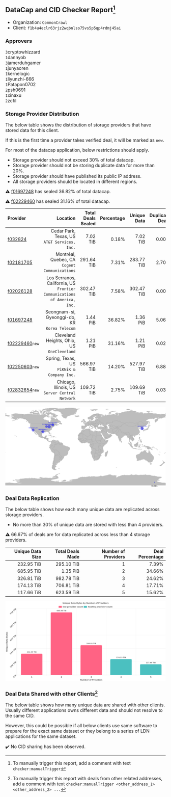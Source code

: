 ## DataCap and CID Checker Report[^1]
 - Organization: `CommonCrawl`
 - Client: `f1b4u4eclr63rjz2wqbnlso75vs5p5qp4rdmj45ai`
### Approvers
`3`cryptowhizzard<br/>`1`dannyob<br/>`3`jamerduhgamer<br/>`1`junyaoren<br/>`1`kernelogic<br/>`1`liyunzhi-666<br/>`1`Patapon0702<br/>`2`psh0691<br/>`1`xinaxu<br/>`2`zcfil


### Storage Provider Distribution
The below table shows the distribution of storage providers that have stored data for this client.

If this is the first time a provider takes verified deal, it will be marked as `new`.

For most of the datacap application, below restrictions should apply.
 - Storage provider should not exceed 30% of total datacap.
 - Storage provider should not be storing duplicate data for more than 20%.
 - Storage provider should have published its public IP address.
 - All storage providers should be located in different regions.

⚠️ [f01697248](https://filfox.info/en/address/f01697248) has sealed 36.82% of total datacap.

⚠️ [f02229460](https://filfox.info/en/address/f02229460) has sealed 31.16% of total datacap.

| Provider                                                    |                                                                    Location | Total Deals Sealed | Percentage | Unique Data | Duplicate Deals |
| :---------------------------------------------------------- | --------------------------------------------------------------------------: | -----------------: | ---------: | ----------: | --------------: |
| [f032824](https://filfox.info/en/address/f032824)           |                             Cedar Park, Texas, US<br/>`AT&T Services, Inc.` |           7.02 TiB |      0.18% |    7.02 TiB |           0.00% |
| [f02181705](https://filfox.info/en/address/f02181705)       |                            Montréal, Quebec, CA<br/>`Cogent Communications` |         291.64 TiB |      7.31% |  283.77 TiB |           2.70% |
| [f02026128](https://filfox.info/en/address/f02026128)       | Los Serranos, California, US<br/>`Frontier Communications of America, Inc.` |         302.47 TiB |      7.58% |  302.47 TiB |           0.00% |
| [f01697248](https://filfox.info/en/address/f01697248)       |                            Seongnam-si, Gyeonggi-do, KR<br/>`Korea Telecom` |           1.44 PiB |     36.82% |    1.36 PiB |           5.06% |
| [f02229460](https://filfox.info/en/address/f02229460)`new`  |                              Cleveland Heights, Ohio, US<br/>`OneCleveland` |           1.21 PiB |     31.16% |    1.21 PiB |           0.02% |
| [f02250603](https://filfox.info/en/address/f02250603)`new`  |                               Spring, Texas, US<br/>`PiKNiK & Company Inc.` |         566.97 TiB |     14.20% |  527.97 TiB |           6.88% |
| [f02832654](https://filfox.info/en/address/f02832654)`new`  |                          Chicago, Illinois, US<br/>`Server Central Network` |         109.72 TiB |      2.75% |  109.69 TiB |           0.03% |

<img src="https://raw.githubusercontent.com/data-preservation-programs/filplus-checker-assets/main/filecoin-project/filecoin-plus-large-datasets/issues/2040/1702283323816.png"/>

### Deal Data Replication
The below table shows how each many unique data are replicated across storage providers.

- No more than 30% of unique data are stored with less than 4 providers.

⚠️ 66.67% of deals are for data replicated across less than 4 storage providers.

| Unique Data Size | Total Deals Made | Number of Providers | Deal Percentage |
| ---------------: | ---------------: | ------------------: | --------------: |
|       232.95 TiB |       295.10 TiB |                   1 |           7.39% |
|       685.95 TiB |         1.35 PiB |                   2 |          34.66% |
|       326.81 TiB |       982.78 TiB |                   3 |          24.62% |
|       174.13 TiB |       706.81 TiB |                   4 |          17.71% |
|       117.66 TiB |       623.59 TiB |                   5 |          15.62% |

<img src="https://raw.githubusercontent.com/data-preservation-programs/filplus-checker-assets/main/filecoin-project/filecoin-plus-large-datasets/issues/2040/1702283324516.png"/>

### Deal Data Shared with other Clients[^3]
The below table shows how many unique data are shared with other clients.
Usually different applications owns different data and should not resolve to the same CID.

However, this could be possible if all below clients use same software to prepare for the exact same dataset or they belong to a series of LDN applications for the same dataset.

✔️ No CID sharing has been observed.

[^1]: To manually trigger this report, add a comment with text `checker:manualTrigger`

[^2]: Deals from those addresses are combined into this report as they are specified with `checker:manualTrigger`

[^3]: To manually trigger this report with deals from other related addresses, add a comment with text `checker:manualTrigger <other_address_1> <other_address_2> ...`
